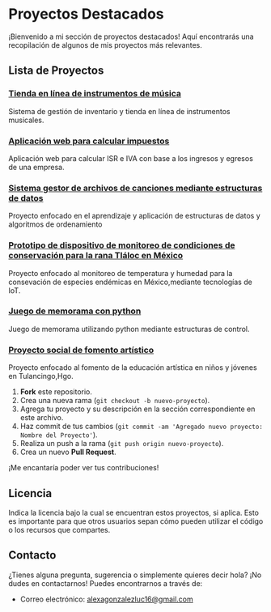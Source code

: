 # Proyectos Destacados

¡Bienvenido a mi sección de proyectos destacados! Aquí encontrarás una recopilación de algunos de mis proyectos más relevantes.

## Lista de Proyectos

### [Tienda en línea de instrumentos de música](https://github.com/alexaMcFly/Portafolio/tree/main/Proyectos%20destacados/tiendaMusica)
Sistema de gestión de inventario y tienda en línea de instrumentos musicales.

### [Aplicación web para calcular impuestos](https://github.com/alexaMcFly/Portafolio/tree/main/Proyectos%20destacados/Calcualdora%20de%20impuestos/impuestos/P%C3%A1gina%20de%20inicio)
Aplicación web para calcular ISR e IVA con base a los ingresos y egresos de una empresa.

### [Sistema gestor de archivos de canciones mediante estructuras de datos](https://github.com/alexaMcFly/Portafolio/tree/main/Proyectos%20destacados/gestorArchivosMusica)
Proyecto enfocado en el aprendizaje y aplicación de estructuras de datos y algoritmos de ordenamiento

### [Prototipo de dispositivo de monitoreo de condiciones de conservación para la rana Tláloc en México](https://github.com/MonicaMMartinezV/Ambientum)
Proyecto enfocado al monitoreo de temperatura y humedad para la consevación de especies endémicas en México,mediante tecnologías de IoT.

### [Juego de memorama con python](https://github.com/MonicaMMartinezV/Ambientum)
Juego de memorama utilizando python mediante estructuras de control.

### [Proyecto social de fomento artístico](https://drive.google.com/drive/folders/1qyHe9t9WpY45eCh0RNqVXehcM078U0xV)
Proyecto enfocado al fomento de la educación artística en niños y jóvenes en Tulancingo,Hgo.

1. **Fork** este repositorio.
2. Crea una nueva rama (`git checkout -b nuevo-proyecto`).
3. Agrega tu proyecto y su descripción en la sección correspondiente en este archivo.
4. Haz commit de tus cambios (`git commit -am 'Agregado nuevo proyecto: Nombre del Proyecto'`).
5. Realiza un push a la rama (`git push origin nuevo-proyecto`).
6. Crea un nuevo **Pull Request**.

¡Me encantaría poder ver tus contribuciones!

## Licencia

Indica la licencia bajo la cual se encuentran estos proyectos, si aplica. Esto es importante para que otros usuarios sepan cómo pueden utilizar el código o los recursos que compartes.

## Contacto

¿Tienes alguna pregunta, sugerencia o simplemente quieres decir hola? ¡No dudes en contactarnos! Puedes encontrarnos a través de:

- Correo electrónico: alexagonzalezluc16@gmail.com
